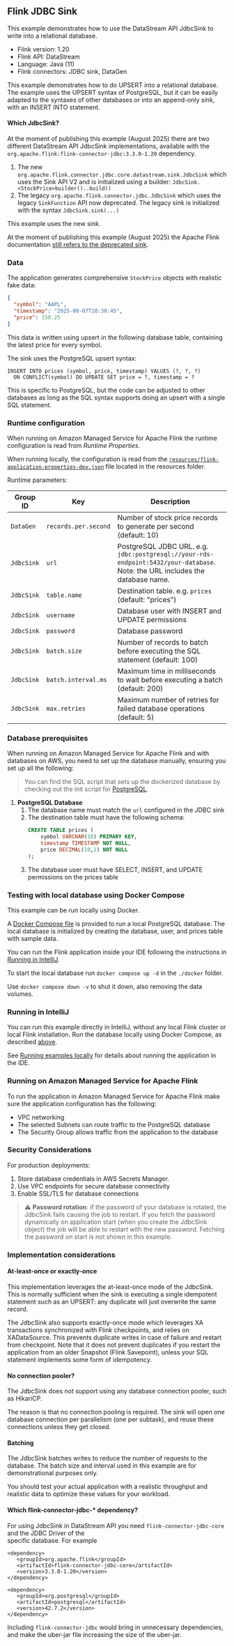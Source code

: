 ## Flink JDBC Sink 

This example demonstrates how to use the DataStream API JdbcSink to write into a relational database.

* Flink version: 1.20
* Flink API: DataStream
* Language: Java (11)
* Flink connectors: JDBC sink, DataGen

This example demonstrates how to do UPSERT into a relational database.
The example uses the UPSERT syntax of PostgreSQL, but it can be easily adapted to the syntaxes of other databases or into
an append-only sink, with an INSERT INTO statement.

#### Which JdbcSink? 

At the moment of publishing this example (August 2025) there are two different DataStream API JdbcSink implementations, 
available with the `org.apache.flink:flink-connector-jdbc:3.3.0-1.20` dependency.

1. The new `org.apache.flink.connector.jdbc.core.datastream.sink.JdbcSink` which uses the Sink API V2 and 
   is initialized using a builder: `JdbcSink.<StockPrice>builder()..build()`
2. The legacy `org.apache.flink.connector.jdbc.JdbcSink` which uses the legacy `SinkFunction` API now deprecated.
   The legacy sink is initialized with the syntax `JdbcSink.sink(...)`

This example uses the new sink.

At the moment of publishing this example (August 2025) the Apache Flink documentation 
[still refers to the deprecated sink](https://nightlies.apache.org/flink/flink-docs-lts/docs/connectors/datastream/jdbc/#jdbcsinksink).

### Data

The application generates comprehensive `StockPrice` objects with realistic fake data:

```json
{
  "symbol": "AAPL",
  "timestamp": "2025-08-07T10:30:45",
  "price": 150.25
}
```

This data is written using upsert in the following database table, containing the latest price for every symbol.

The sink uses the PostgreSQL upsert syntax:

```
INSERT INTO prices (symbol, price, timestamp) VALUES (?, ?, ?)
  ON CONFLICT(symbol) DO UPDATE SET price = ?, timestamp = ?
```

This is specific to PostgreSQL, but the code can be adjusted to other databases as long as the SQL syntax supports doing
an upsert with a single SQL statement.

### Runtime configuration

When running on Amazon Managed Service for Apache Flink the runtime configuration is read from *Runtime Properties*.

When running locally, the configuration is read from the [`resources/flink-application-properties-dev.json`](src/main/resources/flink-application-properties-dev.json) file located in the resources folder.

Runtime parameters:

| Group ID   | Key                  | Description                                                                                                                   | 
|------------|----------------------|-------------------------------------------------------------------------------------------------------------------------------| 
| `DataGen`  | `records.per.second` | Number of stock price records to generate per second (default: 10)                                                            |
| `JdbcSink` | `url`                | PostgreSQL JDBC URL. e.g. `jdbc:postgresql://your-rds-endpoint:5432/your-database`. Note: the URL includes the database name. |
| `JdbcSink` | `table.name`         | Destination table. e.g. `prices` (default: "prices")                                                                          |
| `JdbcSink` | `username`           | Database user with INSERT and UPDATE permissions                                                                              |
| `JdbcSink` | `password`           | Database password                                                                                                             |
| `JdbcSink` | `batch.size`         | Number of records to batch before executing the SQL statement (default: 100)                                                  |
| `JdbcSink` | `batch.interval.ms`  | Maximum time in milliseconds to wait before executing a batch (default: 200)                                                  |
| `JdbcSink` | `max.retries`        | Maximum number of retries for failed database operations (default: 5)                                                         |


### Database prerequisites

When running on Amazon Managed Service for Apache Flink and with databases on AWS, you need to set up the database manually, 
ensuring you set up all the following:

> You can find the SQL script that sets up the dockerized database by checking out the init script for 
> [PostgreSQL](docker/postgres-init/init.sql).

1. **PostgreSQL Database**
   1. The database name must match the `url` configured in the JDBC sink
   2. The destination table must have the following schema:
      ```sql
      CREATE TABLE prices (
          symbol VARCHAR(10) PRIMARY KEY,
          timestamp TIMESTAMP NOT NULL,
          price DECIMAL(10,2) NOT NULL
      );
      ```
   3. The database user must have SELECT, INSERT, and UPDATE permissions on the prices table


### Testing with local database using Docker Compose

This example can be run locally using Docker.

A [Docker Compose file](./docker/docker-compose.yml) is provided to run a local PostgreSQL database.
The local database is initialized by creating the database, user, and prices table with sample data.

You can run the Flink application inside your IDE following the instructions in [Running in IntelliJ](#running-in-intellij).

To start the local database run `docker compose up -d` in the `./docker` folder.

Use `docker compose down -v` to shut it down, also removing the data volumes.


### Running in IntelliJ

You can run this example directly in IntelliJ, without any local Flink cluster or local Flink installation.
Run the database locally using Docker Compose, as described [above](#testing-with-local-database-using-docker-compose).

See [Running examples locally](../running-examples-locally.md) for details about running the application in the IDE.


### Running on Amazon Managed Service for Apache Flink

To run the application in Amazon Managed Service for Apache Flink make sure the application configuration has the following:
* VPC networking
* The selected Subnets can route traffic to the PostgreSQL database
* The Security Group allows traffic from the application to the database


### Security Considerations

For production deployments:
1. Store database credentials in AWS Secrets Manager.
2. Use VPC endpoints for secure database connectivity
3. Enable SSL/TLS for database connections

> ⚠️ **Password rotation**: if the password of your database is rotated, the JdbcSink fails causing the job to restart. 
> If you fetch the password dynamically on application start (when you create the JdbcSink object) the job will be able
> to restart with the new password. Fetching the password on start is not shown in this example.

### Implementation considerations

#### At-least-once or exactly-once

This implementation leverages the at-least-once mode of the JdbcSink. This is normally sufficient when the sink is 
executing a single idempotent statement such as an UPSERT: any duplicate will just overwrite the same record.

The JdbcSink also supports exactly-once mode which leverages XA transactions synchronized with Flink checkpoints, 
and relies on XADataSource. This prevents duplicate writes in case of failure and restart from checkpoint. Note that it 
does not prevent duplicates if you restart the application from an older Snapshot (Flink Savepoint), unless your SQL statement
implements some form of idempotency.

#### No connection pooler?

The JdbcSink does not support using any database connection pooler, such as HikariCP. 

The reason is that no connection pooling is required. The sink will open one database connection per parallelism (one per subtask),
and reuse these connections unless they get closed.

#### Batching

The JdbcSink batches writes to reduce the number of requests to the database.
The batch size and interval used in this example are for demonstrational purposes only.

You should test your actual application with a realistic throughput and realistic data to optimize these values for your 
workload.


#### Which flink-connector-jdbc-* dependency?

For using JdbcSink in DataStream API you need  `flink-connector-jdbc-core` and the JDBC Driver of the  
specific database. For example
```
<dependency>
   <groupId>org.apache.flink</groupId>
   <artifactId>flink-connector-jdbc-core</artifactId>
   <version>3.3.0-1.20</version>
</dependency>

<dependency>
   <groupId>org.postgresql</groupId>
   <artifactId>postgresql</artifactId>
   <version>42.7.2</version>
</dependency>
```

Including `flink-connector-jdbc` would bring in unnecessary dependencies, and make the uber-jar file increasing the size 
of the uber-jar.
